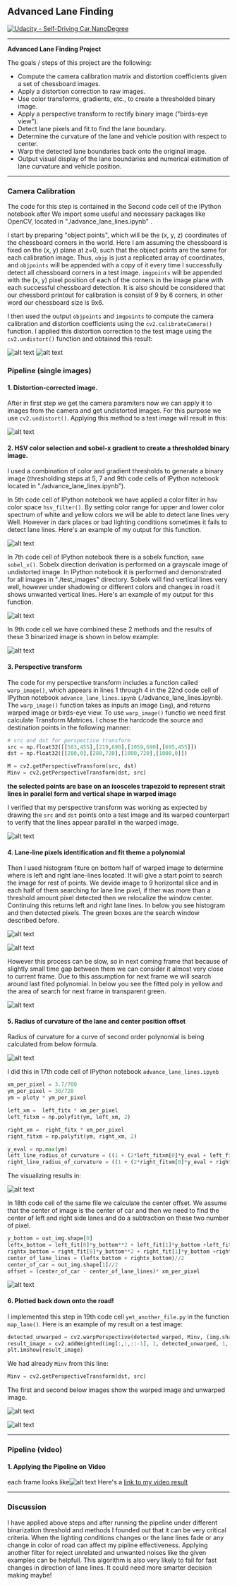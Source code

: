 ## Advanced Lane Finding
[![Udacity - Self-Driving Car NanoDegree](https://s3.amazonaws.com/udacity-sdc/github/shield-carnd.svg)](http://www.udacity.com/drive)

---

**Advanced Lane Finding Project**

The goals / steps of this project are the following:

* Compute the camera calibration matrix and distortion coefficients given a set of chessboard images.
* Apply a distortion correction to raw images.
* Use color transforms, gradients, etc., to create a thresholded binary image.
* Apply a perspective transform to rectify binary image ("birds-eye view").
* Detect lane pixels and fit to find the lane boundary.
* Determine the curvature of the lane and vehicle position with respect to center.
* Warp the detected lane boundaries back onto the original image.
* Output visual display of the lane boundaries and numerical estimation of lane curvature and vehicle position.

[//]: # (Image References)
[image0]: ./output_images/corners.JPG "camera calibration"
[image1]: ./output_images/undistort.JPG "Undistorted"
[image2]: ./output_images/warped_img.JPG "Birds-eye view"
[image3]: ./output_images/sobel_x.JPG "X-direction Sobel"
[image4]: ./output_images/color_filter.JPG "color filtered in HSV color space"
[image5]: ./output_images/binarized_img.JPG "comparing 3 methodes"
[image6]: ./output_images/histogram.JPG "Histogram"
[image7]: ./output_images/lane_pixel.JPG "detect left and right lane pixels"
[image8]: ./output_images/road_visualization.JPG "fit polynomial and plot toad path"
[image9]: ./output_images/radius_of_curvature.JPG "Find radius of curvature near vehicle"
[image10]: ./output_images/offset.JPG "distance from center"
[image11]: ./output_images/search_around_poly.JPG "search around poly to find lane lines pixels"
[image12]: ./output_images/unwarped_img.JPG "warp back on the road"
[image13]: ./output_images/out_put.JPG "appearance of output frames"
[image14]: ./output_images/undistorted_road.JPG "orginal and undistorted image from car camera"
[image15]: ./output_images/math_radius.JPG "raduis of curvature formula"

[video1]: ./output_videos/output_video.mp4 "Video"

---

### Camera Calibration

The code for this step is contained in the Second code cell of the IPython notebook after We import some useful and necessary packages like OpenCV, located in "./advance_lane_lines.ipynb" .  

I start by preparing "object points", which will be the (x, y, z) coordinates of the chessboard corners in the world. Here I am assuming the chessboard is fixed on the (x, y) plane at z=0, such that the object points are the same for each calibration image.  Thus, `objp` is just a replicated array of coordinates, and `objpoints` will be appended with a copy of it every time I successfully detect all chessboard corners in a test image.  `imgpoints` will be appended with the (x, y) pixel position of each of the corners in the image plane with each successful chessboard detection.
It is also should be considered that our chessbord printout for calibration is consist of 9 by 6 corners, in other word our chessboard size is 9x6.

I then used the output `objpoints` and `imgpoints` to compute the camera calibration and distortion coefficients using the `cv2.calibrateCamera()` function.  I applied this distortion correction to the test image using the `cv2.undistort()` function and obtained this result: 

![alt text][image0]
![alt text][image1]

### Pipeline (single images)

#### 1. Distortion-corrected image.

After in first step we get the camera paramiters now we can apply it to images from the camera and get undistorted images. For this purpose we use `cv2.undistort()`. Applying this method to a test image will result in this:

![alt text][image14]


#### 2. HSV color selection and sobel-x gradient to create a thresholded binary image.

I used a combination of color and gradient thresholds to generate a binary image (thresholding steps at 5, 7 and 9th code cells of IPython notebook located in "./advance_lane_lines.ipynb").

In 5th code cell of IPython notebook we have applied a color filter in hsv color space `hsv_filter()`. By setting color range for upper and lower color spectrum of white and yellow colors we will be able to detect lane lines very Well. However in dark places or bad lighting conditions sometimes it fails to detect lane lines.
Here's an example of my output for this function.

![alt text][image4]

In 7th code cell of IPython notebook there is a sobelx function, `name sobel_x()`. Sobelx direction derivation is performed on a grayscale image of undistorted image. In IPython notebook it is performed and demonstrated for all images in "./test_images" directory. Sobelx will find vertical lines very well, however under shadowing or different colors and changes in road it shows unwanted vertical lines.
Here's an example of my output for this function.

![alt text][image3]

In 9th code cell we have combined these 2 methods and the results of these 3 binarized image is shown in below example:

![alt text][image5]

#### 3. Perspective transform

The code for my perspective transform includes a function called `warp_image()`, which appears in lines 1 through 4 in the 22nd code cell of IPython notebook `advance_lane_lines.ipynb` (./advance_lane_lines.ipynb).  The `warp_image()` function takes as inputs an image (`img`), and returns warped image or birds-eye view.
To use `warp_image()` functio we need first calculate Transform Matrices. I chose the hardcode the source and destination points in the following manner:

```python
# src and dst for perspective transform
src = np.float32([[583,455],[219,690],[1059,690],[695,455]])
dst = np.float32([[280,0],[280,720],[1000,720],[1000,0]])

M = cv2.getPerspectiveTransform(src, dst)
Minv = cv2.getPerspectiveTransform(dst, src)
```
**the selected points are base on an isosceles trapezoid to represent strait lines in parallel form and vertical shape in warped image**

I verified that my perspective transform was working as expected by drawing the `src` and `dst` points onto a test image and its warped counterpart to verify that the lines appear parallel in the warped image.

![alt text][image2]

#### 4. Lane-line pixels identification and fit theme a polynomial

Then I used histogram fiture on bottom half of warped image to determine where is left and right lane-lines located. It will give a start point to search the image for rest of points. We devide image to 9 horizontal slice and in each half of them searching for lane line pixel, if ther was more than a threshold amount pixel detected then we relocalize the window center. Continuing this returns left and right lane lines. In below you see histogram and then detected pixels. The green boxes are the search window described before.

![alt text][image6]

![alt text][image7]

However this process can be slow, so in next coming frame that because of slightly small time gap between them we can consider it almost very close to current frame. Due to this assumption for next frame we will search around last fited polynomial. In below you see the fitted poly in yellow and the area of search for next frame in transparent green.

![alt text][image11]

#### 5. Radius of curvature of the lane and center position offset

Radius of curvature for a curve of second order polynomial is being calculated from below formula.

![alt text][image15]

I did this in 17th code cell of IPython notebook `advance_lane_lines.ipynb`

```python
xm_per_pixel = 3.7/700
ym_per_pixel = 30/720
ym = ploty * ym_per_pixel

left_xm =  left_fitx * xm_per_pixel
left_fitxm = np.polyfit(ym, left_xm, 2)

right_xm =  right_fitx * xm_per_pixel
right_fitxm = np.polyfit(ym, right_xm, 2)

y_eval = np.max(ym)
left_line_radius_of_curvature = ((1 + (2*left_fitxm[0]*y_eval + left_fitxm[1])**2)**1.5)/(2*left_fitxm[0])
right_line_radius_of_curvature = ((1 + (2*right_fitxm[0]*y_eval + right_fitxm[1])**2)**1.5)/(2*right_fitxm[0])
```
The visualizing results in:

![alt text][image9]

In 18th code cell of the same file we calculate the center offset. We assume that the center of image is the center of car and then we need to find the center of left and right side lanes and do a subtraction on these two number of pixel.

```python
y_bottom = out_img.shape[0]
leftx_bottom = left_fit[0]*y_bottom**2 + left_fit[1]*y_bottom +left_fit[2]
rightx_bottom = right_fit[0]*y_bottom**2 + right_fit[1]*y_bottom +right_fit[2]
center_of_lane_lines = (leftx_bottom + rightx_bottom)//2
center_of_car = out_img.shape[1]//2
offset = (center_of_car - center_of_lane_lines)* xm_per_pixel
```

![alt text][image10]

#### 6. Plotted back down onto the road!
I implemented this step in 19th code cell `yet_another_file.py` in the function `map_lane()`.  Here is an example of my result on a test image:

```python
detected_unwarped = cv2.warpPerspective(detected_warped, Minv, (img.shape[1],img.shape[0]), flags=cv2.INTER_LINEAR)
result_image = cv2.addWeighted(img[:,:,::-1], 1, detected_unwarped, 1, 0)
plt.imshow(result_image)
```

We had already ```Minv``` from this line:

```python
Minv = cv2.getPerspectiveTransform(dst, src)
```
The first and second below images show the warped image and unwarped image.

![alt text][image8]

![alt text][image12]

---

### Pipeline (video)

#### 1. Applying the Pipeline on Video

each frame looks like![alt text][image13]
Here's a [link to my video result](./output_videos/output_video.mp4)

---

### Discussion


I have applied above steps and after running the pipeline under different binarization threshold and methods I founded out that it can be very critical criteria. When the lighting conditions changes or the lane lines fade or any change in color of road can affect my pipline effectiveness. Applying another filter for reject unrelated and unwanted noises like the given examples can be helpfull. This algorithm is also very likely to fail for fast changes in direction of lane lines. It could need more smarter decision making maybe!
